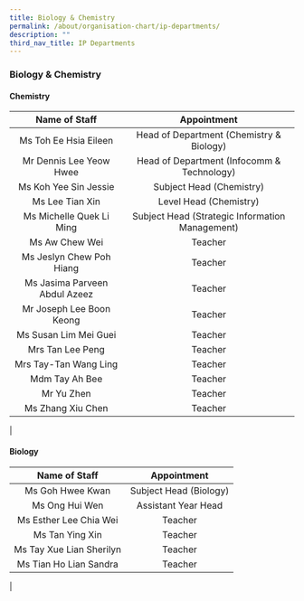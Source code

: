 ```yaml
---
title: Biology & Chemistry
permalink: /about/organisation-chart/ip-departments/
description: ""
third_nav_title: IP Departments
---
```

### **Biology & Chemistry**

#### **Chemistry**

| Name of Staff | Appointment |
|:---:|:---:|
| Ms Toh Ee Hsia Eileen | Head of Department (Chemistry & Biology) |
| Mr Dennis Lee Yeow Hwee | Head of Department (Infocomm & Technology) |
| Ms Koh Yee Sin Jessie | Subject Head (Chemistry) |
|  Ms Lee Tian Xin | Level Head (Chemistry) |
|  Ms Michelle Quek Li Ming | Subject Head (Strategic Information Management) |
| Ms Aw Chew Wei | Teacher |
| Ms Jeslyn Chew Poh Hiang | Teacher |
| Ms Jasima Parveen Abdul Azeez | Teacher |
|  Mr Joseph Lee Boon Keong | Teacher |
| Ms Susan Lim Mei Guei | Teacher |
| Mrs Tan Lee Peng | Teacher |
| Mrs Tay-Tan Wang Ling | Teacher |
| Mdm Tay Ah Bee | Teacher |
| Mr Yu Zhen | Teacher |
| Ms Zhang Xiu Chen | Teacher |
|

#### **Biology**

| Name of Staff | Appointment |
|:---:|:---:|
| Ms Goh Hwee Kwan | Subject Head (Biology) |
| Ms Ong Hui Wen | Assistant Year Head |
| Ms Esther Lee Chia Wei | Teacher |
| Ms Tan Ying Xin | Teacher |
| Ms Tay Xue Lian Sherilyn | Teacher |
| Ms Tian Ho Lian Sandra | Teacher |
|
